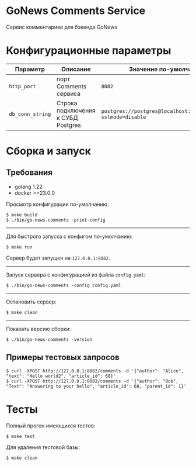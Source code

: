 GoNews Comments Service
=======================
Сервис комментариев для бэкенда GoNews

# Конфигурационные параметры

| Параметр         | Описание                           | Значение по-умолчанию                                         |   
|------------------|------------------------------------|---------------------------------------------------------------|
| `http_port`      | порт Comments сервиса              | `8082`                                                        |   
| `db_conn_string` | Строка подключения к СУБД Postgres | `postgres://postgres@localhost:5433/comments?sslmode=disable` |   

# Сборка и запуск

## Требования

-   golang 1.22
-   docker >=23.0.0

Просмотр конфигурации по-умолчанию:

    $ make build
    $ ./bin/go-news-comments -print-config

---

Для быстрого запуска с конфигом по-умолчанию:

    $ make run

Сервер будет запущен на `127.0.0.1:8082`. 

---

Запуск сервера с конфигурацией из файла `config.yaml`:

    $ ./bin/go-news-comments -config config.yaml

---

Остановить сервер:

    $ make clean

---

Показать версию сборки:

    $ ./bin/go-news-comments -version

## Примеры тестовых запросов

    $ curl -XPOST http://127.0.0.1:8082/comments -d '{"author": "Alice", "text": "Hello world2", "article_id": 68}'
    $ curl -XPOST http://127.0.0.1:8082/comments -d '{"author": "Bob", "Text": "Answering to your hello", "article_id": 68, "parent_id": 1}'

# Тесты
Полный прогон имеющихся тестов:

    $ make test

Для удаления тестовой базы:

    $ make clean
